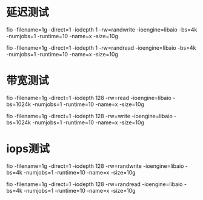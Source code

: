 # 延迟测试
fio -filename=1g -direct=1 -iodepth 1 -rw=randwrite -ioengine=libaio -bs=4k -numjobs=1 -runtime=10 -name=x -size=10g

fio -filename=1g -direct=1 -iodepth 1 -rw=randread -ioengine=libaio -bs=4k -numjobs=1 -runtime=10 -name=x -size=10g

# 带宽测试
fio -filename=1g -direct=1 -iodepth 128 -rw=read -ioengine=libaio -bs=1024k -numjobs=1 -runtime=10 -name=x -size=10g

fio -filename=1g -direct=1 -iodepth 128 -rw=write -ioengine=libaio -bs=1024k -numjobs=1 -runtime=10 -name=x -size=10g

# iops测试
fio -filename=1g -direct=1 -iodepth 128 -rw=randwrite -ioengine=libaio -bs=4k -numjobs=1 -runtime=10 -name=x -size=10g

fio -filename=1g -direct=1 -iodepth 128 -rw=randread -ioengine=libaio -bs=4k -numjobs=1 -runtime=10 -name=x -size=10g

